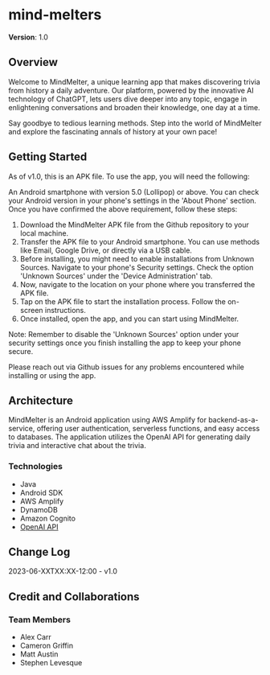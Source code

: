 # mind-melters

**Version**: 1.0

## Overview

Welcome to MindMelter, a unique learning app that makes discovering trivia from history a daily adventure. Our platform, powered by the innovative AI technology of ChatGPT, lets users dive deeper into any topic, engage in enlightening conversations and broaden their knowledge, one day at a time.

Say goodbye to tedious learning methods. Step into the world of MindMelter and explore the fascinating annals of history at your own pace!

## Getting Started

As of v1.0, this is an APK file. To use the app, you will need the following:

An Android smartphone with version 5.0 (Lollipop) or above. You can check your Android version in your phone's settings in the 'About Phone' section.
Once you have confirmed the above requirement, follow these steps:

1. Download the MindMelter APK file from the Github repository to your local machine.
2. Transfer the APK file to your Android smartphone. You can use methods like Email, Google Drive, or directly via a USB cable.
3. Before installing, you might need to enable installations from Unknown Sources. Navigate to your phone's Security settings. Check the option 'Unknown Sources' under the 'Device Administration' tab.
4. Now, navigate to the location on your phone where you transferred the APK file.
5. Tap on the APK file to start the installation process. Follow the on-screen instructions.
6. Once installed, open the app, and you can start using MindMelter.

Note: Remember to disable the 'Unknown Sources' option under your security settings once you finish installing the app to keep your phone secure.

Please reach out via Github issues for any problems encountered while installing or using the app.

## Architecture

MindMelter is an Android application using AWS Amplify for backend-as-a-service, offering user authentication, serverless functions, and easy access to databases. The application utilizes the OpenAI API for generating daily trivia and interactive chat about the trivia.

### Technologies

- Java
- Android SDK
- AWS Amplify
- DynamoDB
- Amazon Cognito
- [OpenAI API](https://platform.openai.com/)

## Change Log

2023-06-XXTXX:XX-12:00 - v1.0

## Credit and Collaborations

### Team Members

- Alex Carr
- Cameron Griffin
- Matt Austin
- Stephen Levesque
